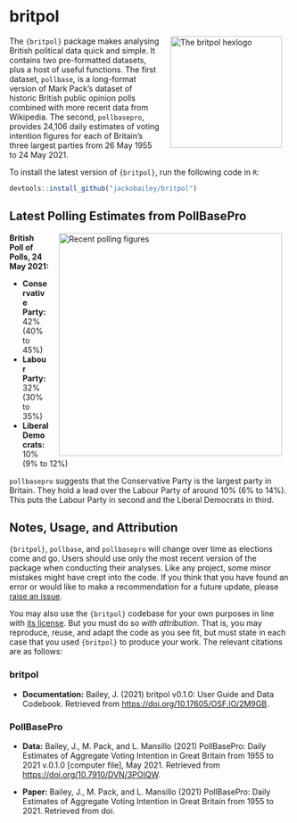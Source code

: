 
<!-- README.md is generated from README.Rmd. Please edit that file -->

# britpol

<img src="https://raw.githubusercontent.com/jackobailey/britpol/master/documentation/_assets/hex.png" alt="The britpol hexlogo" align="right" width="200" style="padding: 0 15px; float: right;"/>

The `{britpol}` package makes analysing British political data quick and
simple. It contains two pre-formatted datasets, plus a host of useful
functions. The first dataset, `pollbase`, is a long-format version of
Mark Pack’s dataset of historic British public opinion polls combined
with more recent data from Wikipedia. The second, `pollbasepro`,
provides 24,106 daily estimates of voting intention figures for each of
Britain’s three largest parties from 26 May 1955 to 24 May 2021.

To install the latest version of `{britpol}`, run the following code in
`R`:

``` r
devtools::install_github("jackobailey/britpol")
```

## Latest Polling Estimates from PollBasePro

<img src="https://raw.githubusercontent.com/jackobailey/britpol/master/documentation/_assets/timeplot_gh.png" alt="Recent polling figures" align="right" width="400" style="padding: 0 15px; float: right;"/>

**British Poll of Polls, 24 May 2021:**

-   **Conservative Party:** 42% (40% to 45%)
-   **Labour Party:** 32% (30% to 35%)
-   **Liberal Democrats:** 10% (9% to 12%)

`pollbasepro` suggests that the Conservative Party is the largest party
in Britain. They hold a lead over the Labour Party of around 10% (6% to
14%). This puts the Labour Party in second and the Liberal Democrats in
third.

## Notes, Usage, and Attribution

`{britpol}`, `pollbase`, and `pollbasepro` will change over time as
elections come and go. Users should use only the most recent version of
the package when conducting their analyses. Like any project, some minor
mistakes might have crept into the code. If you think that you have
found an error or would like to make a recommendation for a future
update, please [raise an
issue](https://github.com/jackobailey/britpol/issues).

You may also use the `{britpol}` codebase for your own purposes in line
with [its
license](https://github.com/jackobailey/britpol/blob/master/LICENSE.md).
But you must do so *with attribution*. That is, you may reproduce,
reuse, and adapt the code as you see fit, but must state in each case
that you used `{britpol}` to produce your work. The relevant citations
are as follows:

### britpol

-   **Documentation:** Bailey, J. (2021) britpol v0.1.0: User Guide and
    Data Codebook. Retrieved from
    <https://doi.org/10.17605/OSF.IO/2M9GB>.

### PollBasePro

-   **Data:** Bailey, J., M. Pack, and L. Mansillo (2021) PollBasePro:
    Daily Estimates of Aggregate Voting Intention in Great Britain from
    1955 to 2021 v.0.1.0 \[computer file\], May 2021. Retrieved from
    <https://doi.org/10.7910/DVN/3POIQW>.

-   **Paper:** Bailey, J., M. Pack, and L. Mansillo (2021) PollBasePro:
    Daily Estimates of Aggregate Voting Intention in Great Britain from
    1955 to 2021. Retrieved from doi.
